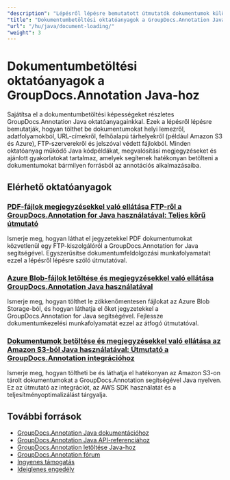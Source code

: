 ```yaml
---
"description": "Lépésről lépésre bemutatott útmutatók dokumentumok különböző forrásokból történő betöltéséhez a GroupDocs.Annotation for Java használatával."
"title": "Dokumentumbetöltési oktatóanyagok a GroupDocs.Annotation Java-hoz"
"url": "/hu/java/document-loading/"
"weight": 3
---
```


# Dokumentumbetöltési oktatóanyagok a GroupDocs.Annotation Java-hoz

Sajátítsa el a dokumentumbetöltési képességeket részletes GroupDocs.Annotation Java oktatóanyagainkkal. Ezek a lépésről lépésre bemutatják, hogyan tölthet be dokumentumokat helyi lemezről, adatfolyamokból, URL-címekről, felhőalapú tárhelyekről (például Amazon S3 és Azure), FTP-szerverekről és jelszóval védett fájlokból. Minden oktatóanyag működő Java kódpéldákat, megvalósítási megjegyzéseket és ajánlott gyakorlatokat tartalmaz, amelyek segítenek hatékonyan betölteni a dokumentumokat bármilyen forrásból az annotációs alkalmazásaiba.

## Elérhető oktatóanyagok

### [PDF-fájlok megjegyzésekkel való ellátása FTP-ről a GroupDocs.Annotation for Java használatával: Teljes körű útmutató](./annotate-pdf-ftp-groupdocs-java/)
Ismerje meg, hogyan láthat el jegyzetekkel PDF dokumentumokat közvetlenül egy FTP-kiszolgálóról a GroupDocs.Annotation for Java segítségével. Egyszerűsítse dokumentumfeldolgozási munkafolyamatait ezzel a lépésről lépésre szóló útmutatóval.

### [Azure Blob-fájlok letöltése és megjegyzésekkel való ellátása GroupDocs.Annotation Java használatával](./download-annotate-azure-blob-groupdocs-java/)
Ismerje meg, hogyan tölthet le zökkenőmentesen fájlokat az Azure Blob Storage-ból, és hogyan láthatja el őket jegyzetekkel a GroupDocs.Annotation for Java segítségével. Fejlessze dokumentumkezelési munkafolyamatát ezzel az átfogó útmutatóval.

### [Dokumentumok betöltése és megjegyzésekkel való ellátása az Amazon S3-ból Java használatával: Útmutató a GroupDocs.Annotation integrációhoz](./annotate-documents-amazon-s3-java-groupdocs/)
Ismerje meg, hogyan töltheti be és láthatja el hatékonyan az Amazon S3-on tárolt dokumentumokat a GroupDocs.Annotation segítségével Java nyelven. Ez az útmutató az integrációt, az AWS SDK használatát és a teljesítményoptimalizálást tárgyalja.

## További források

- [GroupDocs.Annotation Java dokumentációhoz](https://docs.groupdocs.com/annotation/java/)
- [GroupDocs.Annotation Java API-referenciához](https://reference.groupdocs.com/annotation/java/)
- [GroupDocs.Annotation letöltése Java-hoz](https://releases.groupdocs.com/annotation/java/)
- [GroupDocs.Annotation fórum](https://forum.groupdocs.com/c/annotation)
- [Ingyenes támogatás](https://forum.groupdocs.com/)
- [Ideiglenes engedély](https://purchase.groupdocs.com/temporary-license/)